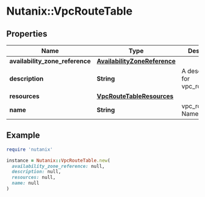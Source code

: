 # Nutanix::VpcRouteTable

## Properties

| Name | Type | Description | Notes |
| ---- | ---- | ----------- | ----- |
| **availability_zone_reference** | [**AvailabilityZoneReference**](AvailabilityZoneReference.md) |  | [optional] |
| **description** | **String** | A description for vpc_route_table. | [optional] |
| **resources** | [**VpcRouteTableResources**](VpcRouteTableResources.md) |  |  |
| **name** | **String** | vpc_route_table Name. | [optional] |

## Example

```ruby
require 'nutanix'

instance = Nutanix::VpcRouteTable.new(
  availability_zone_reference: null,
  description: null,
  resources: null,
  name: null
)
```

